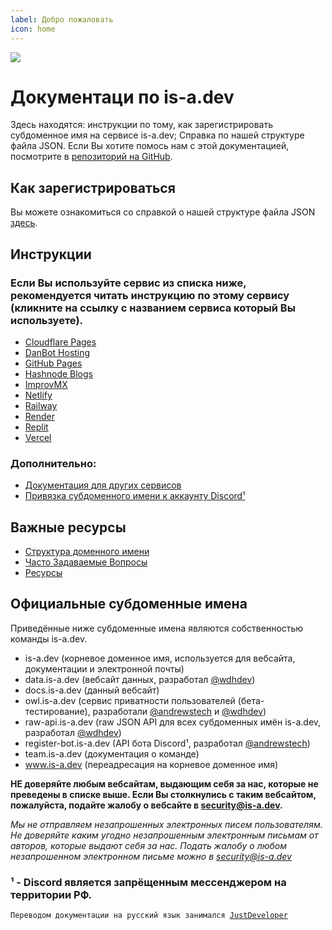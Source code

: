 ```yaml
---
label: Добро пожаловать
icon: home
---
```

![](media/banner.png)

# Документаци по is-a.dev
Здесь находятся: инструкции по тому, как зарегистрировать субдоменное имя на сервисе is-a.dev; Справка по нашей структуре файла JSON. Если Вы хотите помось нам с этой документацией, посмотрите в [репозиторий на GitHub](https://github.com/is-a-dev/docs).

## Как зарегистрироваться
Вы можете ознакомиться со справкой о нашей структуре файла JSON [здесь](domain-structure).

## Инструкции
### Если Вы используйте сервис из списка ниже, рекомендуется читать инструкцию по этому сервису (кликните на ссылку с названием сервиса который Вы используете).
- [Cloudflare Pages](guides/cloudflare-pages)
- [DanBot Hosting](guides/dbh)
- [GitHub Pages](guides/github-pages)
- [Hashnode Blogs](guides/hashnode)
- [ImprovMX](guides/improvmx)
- [Netlify](guides/netlify)
- [Railway](guides/railway)
- [Render](guides/render)
- [Replit](guides/replit)
- [Vercel](guides/vercel)
### Дополнительно:
- [Документация для других сервисов](guides/other)
- [Привязка субдоменного имени к аккаунту Discord¹](guides/discord-verification)

## Важные ресурсы
 - [Структура доменного имени](domain-structure)
 - [Часто Задаваемые Вопросы](faq)
 - [Ресурсы](resources)

## Официальные субдоменные имена
Приведённые ниже субдоменные имена являются собственностью команды is-a.dev.

- is-a.dev (корневое доменное имя, используется для вебсайта, документации и электронной почты)
- data.is-a.dev (вебсайт данных, разработал [@wdhdev](https://github.com/wdhdev))
- docs.is-a.dev (данный вебсайт)
- owl.is-a.dev (сервис приватности пользователей (бета-тестирование), разработали [@andrewstech](https://github.com/andrewstech) и [@wdhdev](https://github.com/wdhdev))
- raw-api.is-a.dev (raw JSON API для всех субдоменных имён is-a.dev, разработал [@wdhdev](https://github.com/wdhdev))
- register-bot.is-a.dev (API бота Discord¹, разработал [@andrewstech](https://github.com/andrewstech))
- team.is-a.dev (документация о команде)
- www.is-a.dev (переадресация на корневое доменное имя)

**НЕ доверяйте любым вебсайтам, выдающим себя за нас, которые не преведены в списке выше. Если Вы столкнулись с таким вебсайтом, пожалуйста, подайте жалобу о вебсайте в [security@is-a.dev](mailto:security@is-a.dev).**

*Мы не отправляем незапрошенных электронных писем пользователям. Не доверяйте каким угодно незапрошенным электронным письмам от авторов, которые выдают себя за нас. Подать жалобу о любом незапрошенном электронном письме можно в [security@is-a.dev](mailto:security@is-a.dev)*

### ¹ - Discord является запрёщенным мессенджером на территории РФ.

`Переводом документации на русский язык занимался `[`JustDeveloper`](https://justdeveloper.is-a.dev)
